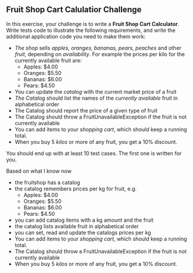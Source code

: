 ## Fruit Shop Cart Calulatior Challenge

In this exercise, your challenge is to write a **Fruit Shop Cart Calculator**. Write tests code to illustrate the following
requirements, and write the additional application code you need to make them work:

- *The shop* sells *apples, oranges, bananas, pears, peaches* and other *fruit*, depending on *availability*. For example the
  prices per kilo for the currently available fruit are:
    - Apples: $4.00
    - Oranges: $5.50
    - Bananas: $6.00
    - Pears: $4.50
- You can update the *catalog* with the current market price of a fruit
- *The Catalog* should list the names of the *currently available* fruit in alphabetical order
- The Catalog should report the price of a given type of fruit
- The Catalog should throw a FruitUnavailableException if the fruit is not currently available
- You can add items to your *shopping cart*, which should keep a running total.
- When you buy 5 *kilos* or more of any fruit, you get a 10% discount.

You should end up with at least 10 test cases. The first one is written for you.


Based on what I know now

- the fruitshop has a catalog
- the catalog remembers prices per kg for fruit, e.g.
    - Apples: $4.00
    - Oranges: $5.50
    - Bananas: $6.00
    - Pears: $4.50
- you can add catalog items with a kg amount and the fruit
- the catalog lists available fruit in alphabetical order
- you can set, read and update the catalogs prices per kg
- You can add items to your *shopping cart*, which should keep a running total.
- The Catalog should throw a FruitUnavailableException if the fruit is not currently available
- When you buy 5 *kilos* or more of any fruit, you get a 10% discount.

